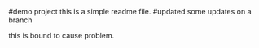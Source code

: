 #demo project
this is a simple readme file.
#updated
some updates on a branch

this is bound to cause problem.